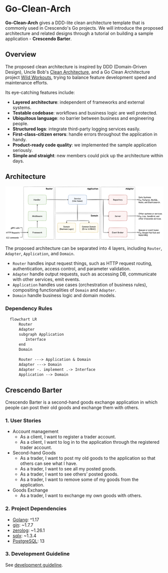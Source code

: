 # Go-Clean-Arch

**Go-Clean-Arch** gives a DDD-lite clean architecture template that is commonly used in Crescendo's Go projects. We will introduce the proposed architecture and related designs through a tutorial on building a sample application - **Crescendo Barter**.

## Overview

The proposed clean architecture is inspired by DDD (Domain-Driven Design), Uncle Bob's [Clean Architecture](https://blog.cleancoder.com/uncle-bob/2012/08/13/the-clean-architecture.html), and a Go Clean Architecture project [Wild Workouts](https://github.com/ThreeDotsLabs/wild-workouts-go-ddd-example), trying to balance feature development speed and maintenance efforts.

Its eye-catching features include:
- **Layered architecture**: independent of frameworks and external systems.
- **Testable codebase**: workflows and business logic are well protected.
- **Ubiquitous language**: no barrier between business and engineering people.
- **Structured logs**: integrate third-party logging services easily.
- **First-class-citizen errors**: handle errors throughout the application in handy.
- **Product-ready code quality**: we implemented the sample application seriously.
- **Simple and straight**: new members could pick up the architecture within days.

## Architecture

![](./docs/clean-architecture-overview.png "architecture overview")

The proposed architecture can be separated into 4 layers, including `Router`, `Adapter`, `Application`, and `Domain`.
* `Router` handles input request things, such as HTTP request routing, authentication, access control, and parameter validation.
* `Adapter` handle output requests, such as accessing DB, communicate with other services, emit events.
* `Application` handles use cases (orchestration of business rules), compositing functionalities of `Domain` and `Adapter`.
* `Domain` handle business logic and domain models.

### Dependency Rules
```mermaid
  flowchart LR
      Router
      Adapter
      subgraph Application
         Interface
      end
      Domain
      
      Router ---> Application & Domain
      Adapter ---> Domain
      Adapter -. implement .-> Interface
      Application --> Domain
```

## Crescendo Barter

Crescendo Barter is a second-hand goods exchange application in which people can post their old goods and exchange them with others.

### 1. User Stories

- Account management
    - As a client, I want to register a trader account.
    - As a client, I want to log in to the application through the registered trader account.
- Second-hand Goods
    - As a trader, I want to post my old goods to the application so that others can see what I have.
    - As a trader, I want to see all my posted goods.
    - As a trader, I want to see others’ posted goods.
    - As a trader, I want to remove some of my goods from the application.
- Goods Exchange
    - As a trader, I want to exchange my own goods with others.
    
### 2. Project Dependencies

* [Golang](https://go.dev): ^1.17
* [gin](https://github.com/gin-gonic/gin): ~1.7.7
* [zerolog](https://github.com/rs/zerolog): ~1.26.1
* [sqlx](https://github.com/jmoiron/sqlx): ~1.3.4
* [PostgreSQL](https://www.postgresql.org/docs/13/index.html): 13


### 3. Development Guideline

See [development guideline](./docs/development-guideline.md).

